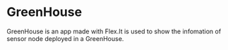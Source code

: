 # GreenHouse
GreenHouse is an app made with Flex.It is used to show the infomation of sensor node deployed in a GreenHouse.
